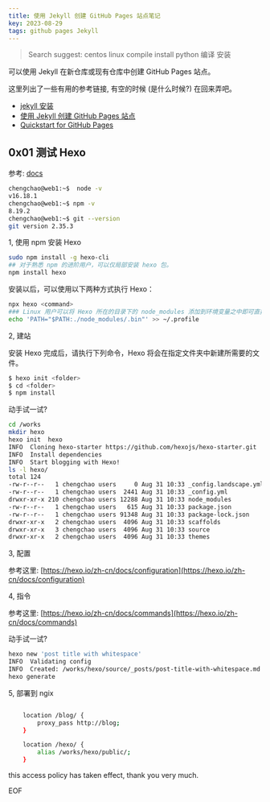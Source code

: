 ```yaml
---
title: 使用 Jekyll 创建 GitHub Pages 站点笔记
key: 2023-08-29
tags: github pages Jekyll
---
```


> Search suggest: centos linux compile install python 编译 安装

可以使用 Jekyll 在新仓库或现有仓库中创建 GitHub Pages 站点。

<!--more-->

这里列出了一些有用的参考链接, 有空的时候 (是什么时候?) 在回来弄吧。

- [jekyll 安装](https://jekyllcn.com/docs/installation/)
- [使用 Jekyll 创建 GitHub Pages 站点](https://docs.github.com/zh/pages/setting-up-a-github-pages-site-with-jekyll/creating-a-github-pages-site-with-jekyll)
- [Quickstart for GitHub Pages](https://docs.github.com/en/pages/quickstart)

## 0x01 测试 Hexo

参考: [docs](https://hexo.io/zh-cn/docs/)

```bash
chengchao@web1:~$  node -v
v16.18.1
chengchao@web1:~$ npm -v
8.19.2
chengchao@web1:~$ git --version
git version 2.35.3

```

1, 使用 npm 安装 Hexo

```bash
sudo npm install -g hexo-cli
## 对于熟悉 npm 的进阶用户，可以仅局部安装 hexo 包。
npm install hexo
```

安装以后，可以使用以下两种方式执行 Hexo：

```bash
npx hexo <command>
### Linux 用户可以将 Hexo 所在的目录下的 node_modules 添加到环境变量之中即可直接使用 hexo <command>：
echo 'PATH="$PATH:./node_modules/.bin"' >> ~/.profile
```

2, 建站

安装 Hexo 完成后，请执行下列命令，Hexo 将会在指定文件夹中新建所需要的文件。

```bash
$ hexo init <folder>
$ cd <folder>
$ npm install
```

动手试一试?

```bash
cd /works
mkdir hexo
hexo init  hexo
INFO  Cloning hexo-starter https://github.com/hexojs/hexo-starter.git
INFO  Install dependencies
INFO  Start blogging with Hexo!
ls -l hexo/
total 124
-rw-r--r--   1 chengchao users     0 Aug 31 10:33 _config.landscape.yml
-rw-r--r--   1 chengchao users  2441 Aug 31 10:33 _config.yml
drwxr-xr-x 210 chengchao users 12288 Aug 31 10:33 node_modules
-rw-r--r--   1 chengchao users   615 Aug 31 10:33 package.json
-rw-r--r--   1 chengchao users 91348 Aug 31 10:33 package-lock.json
drwxr-xr-x   2 chengchao users  4096 Aug 31 10:33 scaffolds
drwxr-xr-x   3 chengchao users  4096 Aug 31 10:33 source
drwxr-xr-x   2 chengchao users  4096 Aug 31 10:33 themes
```

3, 配置

参考这里: [https://hexo.io/zh-cn/docs/configuration](https://hexo.io/zh-cn/docs/configuration)

4, 指令

参考这里: [https://hexo.io/zh-cn/docs/commands](https://hexo.io/zh-cn/docs/commands)

动手试一试? 

```bash
hexo new 'post title with whitespace'
INFO  Validating config
INFO  Created: /works/hexo/source/_posts/post-title-with-whitespace.md
hexo generate
```

5, 部署到 ngix

```bash

    location /blog/ {
        proxy_pass http://blog;
    }

    location /hexo/ {
        alias /works/hexo/public/;
    }

```

this access policy has taken effect, thank you very much.

EOF